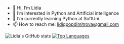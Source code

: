 - 👋 Hi, I’m Lidia
- 👀 I’m interested in Python and Artificial intelligence
- 🤩 I’m currently learning Python at SoftUni
- 📫 How to reach me: lidiqpopdimitrova@gmail.com

![Lidia's GitHub stats](https://github-readme-stats.vercel.app/api?username=lidiapopdimitrova&show_icons=true&theme=cobalt)
[![Top Languages](https://github-readme-stats.vercel.app/api/top-langs/?username=lidiapopdimitrova&theme=cobalt)](https://github.com/lidiapopdimitrova/github-readme-stats)

